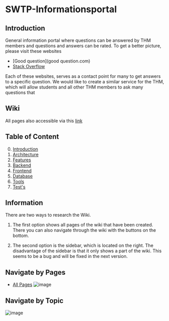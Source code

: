 # SWTP-Informationsportal 
## Introduction
General information portal where questions can be answered by THM members and questions and answers can be rated.
To get a better picture, please visit these websites 
- [Good question](good question.com)
- [Stack Overflow](https://stackoverflow.com)

Each of these websites, serves as a contact point for many to get answers to a specific question.
We would like to create a similar service for the THM, which will allow students and all other THM members to ask many questions that 



## Wiki
All pages also accessible via this [link](./../../wikis/pages)

## Table of Content
0. [Introduction](./../../wikis/documentation/0.1-Introduction)
1. [Architecture](./../../wikis/documentation/0.2-Architecture)
1. [Features](./../../wikis/documentation/1-Features)
2. [Backend](./../../wikis/documentation/2-Backend)
3. [Frontend](./../../wikis/documentation/3-Frontend)
4. [Database](./../../wikis/documentation/4-Database)
5. [Tools](./../../wikis/documentation/Tools)
6. [Test's](./../../wikis/documentation/6-Test)


## Information
There are two ways to research the Wiki.

1. The first option shows all pages of the wiki that have been created. There you can also navigate through the wiki with the buttons on the bottom.

2. The second option is the sidebar, which is located on the right. The disadvantage of the sidebar is that it only shows a part of the wiki.
This seems to be a bug and will be fixed in the next version.


## Navigate by Pages
- [All Pages](/pages)
![image](uploads/2e90ab8775a4108f8c21331a411b8f2d/image.png)


## Navigate by Topic
![image](uploads/88ef67785e72d89b3f883a55ac026bc3/image.png)





